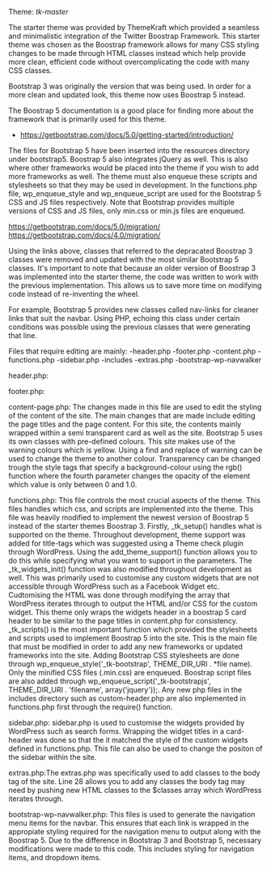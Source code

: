 Theme: _tk-master_

The starter theme was provided by ThemeKraft which provided a seamless and minimalistic integration of the Twitter Boostrap Framework. This starter theme was chosen as the Boostrap framework allows for many CSS styling changes to be made through HTML classes instead which help provide more clean, efficient code without overcomplicating the code with many CSS classes. 

Bootstrap 3 was originally the version that was being used. In order for a more clean and updated look, this theme now uses Boostrap 5 instead. 

The Boostrap 5 documentation is a good place for finding more about the framework that is primarily used for this theme.

- https://getbootstrap.com/docs/5.0/getting-started/introduction/

The files for Bootstrap 5 have been inserted into the resources directory under bootstrap5. Boostrap 5 also integrates jQuery as well. This is also where other frameworks would be placed into the theme if you wish to add more frameworks as well. The theme must also enqueue these scripts and stylesheets so that they may be used in development. In the functions.php file, wp_enqueue_style and wp_enqueue_script are used for the Bootstrap 5 CSS and JS files respectively. Note that Bootstrap provides multiple versions of CSS and JS files, only min.css or min.js files are enqueued.

https://getbootstrap.com/docs/5.0/migration/
https://getbootstrap.com/docs/4.0/migration/

Using the links above, classes that referred to the depracated Boostrap 3 classes were removed and updated with the most similar Bootstrap 5 
classes. It's important to note that because an older version of Boostrap 3 was implemented into the starter theme, the code was written to 
work with the previous implementation. This allows us to save more time on modifying code instead of re-inventing the wheel. 

For example, 
Bootstrap 5 provides new classes called nav-links for cleaner links that suit the navbar. Using PHP, echoing this class under certain 
conditions was possible using the previous classes that were generating that line. 

Files that require editing are mainly:
    -header.php
    -footer.php
    -content.php
    -functions.php
    -sidebar.php
    -includes
        -extras.php
        -bootstrap-wp-navwalker

header.php:


footer.php:


content-page.php: The changes made in this file are used to edit the styling of the content of the site. The main changes that are made include
editing the page titles and the page content. For this site, the contents mainly wrapped within a semi transparent card as well as the site.
Bootstrap 5 uses its own classes with pre-defined colours. This site makes use of the warning colours which is yellow. Using a find and replace
of warning can be used to change the theme to another colour. Transparency can be changed trough the style tags that specify a background-colour
using the rgb() function where the fourth parameter changes the opacity of the element which value is only between 0 and 1.0. 

functions.php: This file controls the most crucial aspects of the theme. This files handles which css, and scripts are implemented into the
theme. This file was heavily modified to implement the newest version of Boostrap 5 instead of the starter themes Boostrap 3. 
Firstly, _tk_setup() handles what is supported on the theme. Throughout development, theme support was added for title-tags which was suggested
using a Theme check plugin through WordPress. Using the add_theme_support() function allows you to do this while specifying what you want to
support in the parameters. 
The _tk_widgets_init() function was also modified throughout development as well. This was primarily used to customise any custom widgets that
are not accessible through WordPress such as a Facebook Widget etc. Cudtomising the HTML was done through modifying the array that WordPress
iterates through to output the HTML and/or CSS for the custom widget. This theme only wraps the widgets header in a boostrap 5 card header to be
similar to the page titles in content.php for consistency. 
_tk_scripts() is the most important function which provided the stylesheets and scripts used to implement Boostrap 5 into the site. This is the
main file that must be modified in order to add any new frameworks or updated frameworks into the site. Adding Bootstrap CSS stylesheets are done
through wp_enqueue_style('_tk-bootstrap', THEME_DIR_URI . *file name). Only the minified CSS files (.min.css) are enqueued. Boostrap script files
are also added through wp_enqueue_script('_tk-bootstrapjs', THEME_DIR_URI . 'filename', array('jquery'));.
Any new php files in the includes directory such as custom-header.php are also implemented in functions.php first through the require() function.

sidebar.php: sidebar.php is used to customise the widgets provided by WordPress such as search forms. Wrapping the widget titles in a card-header
was done so that the it matched the style of the custom widgets defined in functions.php. This file can also be used to change the positon of the sidebar within the site.

extras.php:The extras.php was specifically used to add classes to the body tag of the site. Line 28 allows you to add any classes the body tag
may need by pushing new HTML classes to the $classes array which WordPress iterates through. 

bootstrap-wp-navwalker.php: This files is used to generate the navigation menu items for the navbar. This ensures that each link is wrapped in
the appropiate styling required for the navigation menu to output along with the Boostrap 5. Due to the difference in Bootstrap 3 and Bootstrap
5, necessary modifications were made to this code. This includes styling for navigation items, and dropdown items. 